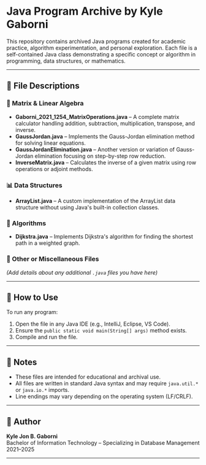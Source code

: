 # Java Program Archive by Kyle Gaborni

This repository contains archived Java programs created for academic practice, algorithm experimentation, and personal exploration. Each file is a self-contained Java class demonstrating a specific concept or algorithm in programming, data structures, or mathematics.

---

## 📁 File Descriptions

### 🧮 Matrix & Linear Algebra
- **Gaborni_2021_1254_MatrixOperations.java** – A complete matrix calculator handling addition, subtraction, multiplication, transpose, and inverse.
- **GaussJordan.java** – Implements the Gauss-Jordan elimination method for solving linear equations.
- **GaussJordanElimination.java** – Another version or variation of Gauss-Jordan elimination focusing on step-by-step row reduction.
- **InverseMatrix.java** – Calculates the inverse of a given matrix using row operations or adjoint methods.

### 📊 Data Structures
- **ArrayList.java** – A custom implementation of the ArrayList data structure without using Java's built-in collection classes.

### 📌 Algorithms
- **Dijkstra.java** – Implements Dijkstra's algorithm for finding the shortest path in a weighted graph.

### 🧪 Other or Miscellaneous Files
_(Add details about any additional `.java` files you have here)_

---

## 🚀 How to Use
To run any program:
1. Open the file in any Java IDE (e.g., IntelliJ, Eclipse, VS Code).
2. Ensure the `public static void main(String[] args)` method exists.
3. Compile and run the file.

---

## 📌 Notes
- These files are intended for educational and archival use.
- All files are written in standard Java syntax and may require `java.util.*` or `java.io.*` imports.
- Line endings may vary depending on the operating system (LF/CRLF).

---

## 👤 Author
**Kyle Jon B. Gaborni**  
Bachelor of Information Technology – Specializing in Database Management  
2021–2025

---

